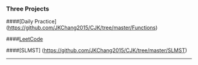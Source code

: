 ### Three Projects

####[Daily Practice] (https://github.com/JKChang2015/CJK/tree/master/Functions)

####[LeetCode](https://github.com/JKChang2015/CJK/tree/master/LeetCode)

####[SLMST] (https://github.com/JKChang2015/CJK/tree/master/SLMST)

---
